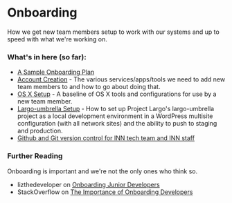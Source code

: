 # Onboarding

How we get new team members setup to work with our systems and up to speed with what we're working on.

### What's in here (so far):
-  [A Sample Onboarding Plan](/staffing/onboarding/onboarding-plan.md)
-  [Account Creation](/staffing/onboarding/accounts.md) - The various services/apps/tools we need to add new team members to and how to go about doing that.
-  [OS X Setup](/staffing/onboarding/os-x-setup.md) - A baseline of OS X tools and configurations for use by a new team member.
-  [Largo-umbrella Setup](/staffing/onboarding/largo-umbrella-setup.md) - How to set up Project Largo's largo-umbrella project as a local development environment in a WordPress multisite configuration (with all network sites) and the ability to push to staging and production.
-  [Github and Git version control for INN tech team and INN staff](/staffing/onboarding/git-for-new-team-members.md)


### Further Reading

Onboarding is important and we're not the only ones who think so.

- lizthedeveloper on [Onboarding Junior Developers](http://lizthedeveloper.com/onboarding-junior-developers)
- StackOverflow on [The Importance of Onboarding Developers](http://blog.careers.stackoverflow.com/2014/04/16/the-importance-of-onboarding-developers/)
